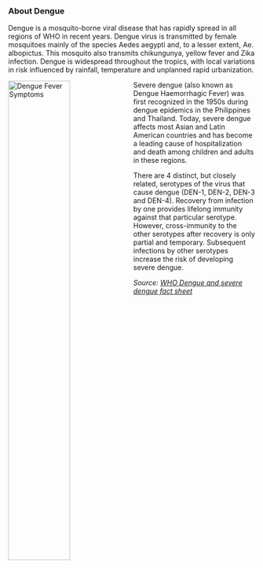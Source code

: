 ### About Dengue

Dengue is a mosquito-borne viral disease that has rapidly spread in all regions of WHO in recent years. Dengue virus is transmitted by female mosquitoes mainly of the species Aedes aegypti and, to a lesser extent, Ae. albopictus. This mosquito also transmits chikungunya, yellow fever and Zika infection. Dengue is widespread throughout the tropics, with local variations in risk influenced by rainfall, temperature and unplanned rapid urbanization.

<img align = "left" src = "./images/dengue_fever_symptoms.png" width = "50%" alt = "Dengue Fever Symptoms"/>

Severe dengue (also known as Dengue Haemorrhagic Fever) was first recognized in the 1950s during dengue epidemics in the Philippines and Thailand. Today, severe dengue affects most Asian and Latin American countries and has become a leading cause of hospitalization and death among children and adults in these regions.

There are 4 distinct, but closely related, serotypes of the virus that cause dengue (DEN-1, DEN-2, DEN-3 and DEN-4). Recovery from infection by one provides lifelong immunity against that particular serotype. However, cross-immunity to the other serotypes after recovery is only partial and temporary. Subsequent infections by other serotypes increase the risk of developing severe dengue.

<em>Source: [WHO Dengue and severe dengue fact sheet](http://www.who.int/en/news-room/fact-sheets/detail/dengue-and-severe-dengue)</em>
